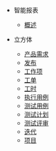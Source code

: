 * 智能报表
  * [概述](bi_scheme/BIScheme/BIScheme#概述)

* 立方体
  * [产品需求](bi_scheme/BIScheme/cube/idea#idea)
  * [发布](bi_scheme/BIScheme/cube/release#release)
  * [工作项](bi_scheme/BIScheme/cube/work_item#work_item)
  * [工单](bi_scheme/BIScheme/cube/ticket#ticket)
  * [工时](bi_scheme/BIScheme/cube/workload#workload)
  * [执行用例](bi_scheme/BIScheme/cube/run#run)
  * [测试用例](bi_scheme/BIScheme/cube/test_case#test_case)
  * [测试计划](bi_scheme/BIScheme/cube/test_plan#test_plan)
  * [测试评审](bi_scheme/BIScheme/cube/review#review)
  * [迭代](bi_scheme/BIScheme/cube/sprint#sprint)
  * [项目](bi_scheme/BIScheme/cube/project#project)

